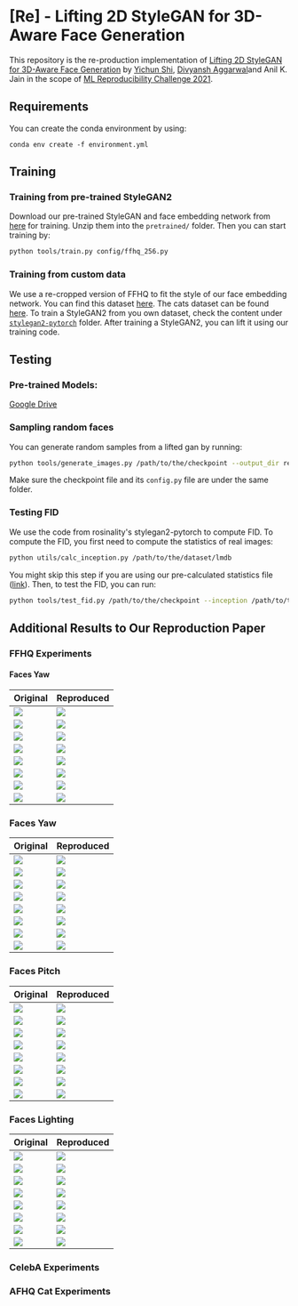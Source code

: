 # [Re] - Lifting 2D StyleGAN for 3D-Aware Face Generation

This repository is the re-production implementation of [Lifting 2D StyleGAN for 3D-Aware Face Generation](https://arxiv.org/abs/2011.13126) by [Yichun Shi](https://seasonsh.github.io), [Divyansh Aggarwal](https://divyanshaggarwal.github.io)and Anil K. Jain in the scope of [ML Reproducibility Challenge 2021](https://paperswithcode.com/rc2021).
<!---
Authored by [Doğa Yılmaz](https://yilmazdoga.com), [Furkan Kınlı](https://birdortyedi.github.io/), Barış Özcan, [Furkan Kıraç](http://fkirac.net/).
--->

## Requirements

You can create the conda environment by using:
```setup
conda env create -f environment.yml
```

## Training
### Training from pre-trained StyleGAN2
Download our pre-trained StyleGAN and face embedding network from [here](https://drive.google.com/file/d/1qVoWu_fps17iTzYptwuN3ptgYeCpIl2e/view?usp=sharing) for training. Unzip them into the `pretrained/` folder. Then you can start training by:
```sh
python tools/train.py config/ffhq_256.py
```

### Training from custom data
We use a re-cropped version of FFHQ to fit the style of our face embedding network. You can find this dataset [here](https://drive.google.com/file/d/1pLHzbZS52XGyejubv5tT0CqhpsocaYuD/view?usp=sharing). The cats dataset can be found [here](https://drive.google.com/file/d/1soEXvvLV0uhasg9GlVhH5YW_9FsAmb3d/view?usp=sharing).
To train a StyleGAN2 from you own dataset, check the content under [`stylegan2-pytorch`](https://github.com/seasonSH/LiftedGAN/tree/main/stylegan2-pytorch) folder. After training a StyleGAN2, you can lift it using our training code.

## Testing
### Pre-trained Models: 
[Google Drive](https://drive.google.com/file/d/1-44Eivt7GHINkX6zox89HHttujYWThz2/view?usp=sharing)
### Sampling random faces
You can generate random samples from a lifted gan by running:
```sh
python tools/generate_images.py /path/to/the/checkpoint --output_dir results/
```
Make sure the checkpoint file and its `config.py` file are under the same folder.

### Testing FID
We use the code from rosinality's stylegan2-pytorch to compute FID. To compute the FID, you first need to compute the statistics of real images:
```sh
python utils/calc_inception.py /path/to/the/dataset/lmdb
```
You might skip this step if you are using our pre-calculated statistics file ([link](https://drive.google.com/file/d/1qVoWu_fps17iTzYptwuN3ptgYeCpIl2e/view?usp=sharing)). Then, to test the FID, you can run:
```sh
python tools/test_fid.py /path/to/the/checkpoint --inception /path/to/the/inception/file
```

## Additional Results to Our Reproduction Paper

### FFHQ Experiments

#### Faces Yaw
| Original | Reproduced |
|----------|------------|
| ![](readme_assets/faces/00001.png) | ![](readme_assets/faces/00001_RE.png) |
| ![](readme_assets/faces/00002.png) | ![](readme_assets/faces/00002_RE.png) |
| ![](readme_assets/faces/00003.png) | ![](readme_assets/faces/00003_RE.png) |
| ![](readme_assets/faces/00004.png) | ![](readme_assets/faces/00004_RE.png) |
| ![](readme_assets/faces/00005.png) | ![](readme_assets/faces/00005_RE.png) |
| ![](readme_assets/faces/00006.png) | ![](readme_assets/faces/00006_RE.png) |
| ![](readme_assets/faces/00007.png) | ![](readme_assets/faces/00007_RE.png) |
| ![](readme_assets/faces/00008.png) | ![](readme_assets/faces/00008_RE.png) |


### Faces Yaw
| Original | Reproduced |
|----------|------------|
| ![](readme_assets/faces_yaw/10.gif) | ![](readme_assets/faces_yaw/10_RE.gif)|
| ![](readme_assets/faces_yaw/11.gif) | ![](readme_assets/faces_yaw/11_RE.gif)|
| ![](readme_assets/faces_yaw/12.gif) | ![](readme_assets/faces_yaw/12_RE.gif)|
| ![](readme_assets/faces_yaw/13.gif) | ![](readme_assets/faces_yaw/13_RE.gif)|
| ![](readme_assets/faces_yaw/14.gif) | ![](readme_assets/faces_yaw/14_RE.gif)|
| ![](readme_assets/faces_yaw/15.gif) | ![](readme_assets/faces_yaw/15_RE.gif)|
| ![](readme_assets/faces_yaw/16.gif) | ![](readme_assets/faces_yaw/16_RE.gif)|
| ![](readme_assets/faces_yaw/17.gif) | ![](readme_assets/faces_yaw/17_RE.gif)|


### Faces Pitch
| Original | Reproduced |
|----------|------------|
| ![](readme_assets/faces_pitch/10.gif) | ![](readme_assets/faces_pitch/10_RE.gif) |
| ![](readme_assets/faces_pitch/11.gif) | ![](readme_assets/faces_pitch/11_RE.gif) |
| ![](readme_assets/faces_pitch/12.gif) | ![](readme_assets/faces_pitch/12_RE.gif) |
| ![](readme_assets/faces_pitch/13.gif) | ![](readme_assets/faces_pitch/13_RE.gif) |
| ![](readme_assets/faces_pitch/14.gif) | ![](readme_assets/faces_pitch/14_RE.gif) |
| ![](readme_assets/faces_pitch/15.gif) | ![](readme_assets/faces_pitch/15_RE.gif) |
| ![](readme_assets/faces_pitch/16.gif) | ![](readme_assets/faces_pitch/16_RE.gif) |
| ![](readme_assets/faces_pitch/21.gif) | ![](readme_assets/faces_pitch/21_RE.gif) |

### Faces Lighting
| Original | Reproduced |
|----------|------------|
| ![](readme_assets/faces_light/1.gif) | ![](readme_assets/faces_light/1.gif) |
| ![](readme_assets/faces_light/2.gif) | ![](readme_assets/faces_light/2.gif) |
| ![](readme_assets/faces_light/3.gif) | ![](readme_assets/faces_light/3.gif) |
| ![](readme_assets/faces_light/4.gif) | ![](readme_assets/faces_light/4.gif) |
| ![](readme_assets/faces_light/5.gif) | ![](readme_assets/faces_light/5.gif) |
| ![](readme_assets/faces_light/6.gif) | ![](readme_assets/faces_light/6.gif) |
| ![](readme_assets/faces_light/7.gif) | ![](readme_assets/faces_light/7.gif) |
| ![](readme_assets/faces_light/8.gif) | ![](readme_assets/faces_light/8.gif) |

### CelebA Experiments

### AFHQ Cat Experiments